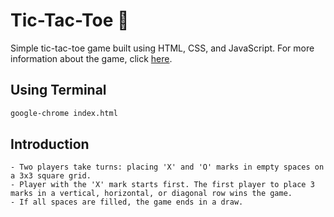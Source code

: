 # Tic-Tac-Toe 🎰

Simple tic-tac-toe game built using HTML, CSS, and JavaScript. For more information about the game, click [here](https://en.wikipedia.org/wiki/Tic-tac-toe).

## Using Terminal

```sh
google-chrome index.html
```

## Introduction

```
- Two players take turns: placing 'X' and 'O' marks in empty spaces on a 3x3 square grid.
- Player with the 'X' mark starts first. The first player to place 3 marks in a vertical, horizontal, or diagonal row wins the game.
- If all spaces are filled, the game ends in a draw.
```
